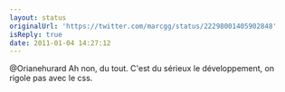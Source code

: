 ```yaml
---
layout: status
originalUrl: 'https://twitter.com/marcgg/status/22298001405902848'
isReply: true
date: 2011-01-04 14:27:12
---
```


@Orianehurard Ah non, du tout. C'est du sérieux le développement, on rigole pas avec le css.
